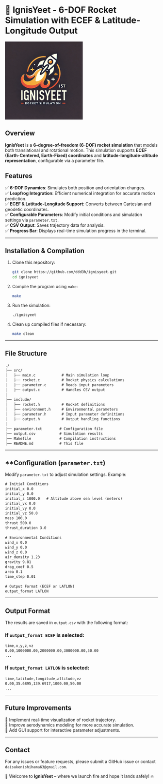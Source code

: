 # 🚀 IgnisYeet - 6-DOF Rocket Simulation with ECEF & Latitude-Longitude Output

<img src="./doc/IgnisYeet-logo.webp" style="zoom:25%;" />

## **Overview**

**IgnisYeet** is a **6-degree-of-freedom (6-DOF) rocket simulation** that models both translational and rotational motion. This simulation supports **ECEF (Earth-Centered, Earth-Fixed) coordinates** and **latitude-longitude-altitude representation**, configurable via a parameter file.

## **Features**
✅ **6-DOF Dynamics**: Simulates both position and orientation changes.  
✅ **Leapfrog Integration**: Efficient numerical integration for accurate motion prediction.  
✅ **ECEF & Latitude-Longitude Support**: Converts between Cartesian and geodetic coordinates.  
✅ **Configurable Parameters**: Modify initial conditions and simulation settings via `parameter.txt`.  
✅ **CSV Output**: Saves trajectory data for analysis.  
✅ **Progress Bar**: Displays real-time simulation progress in the terminal.  

---
## **Installation & Compilation**
1. Clone this repository:
   ```sh
   git clone https://github.com/ddd3h/ignisyeet.git
   cd ignisyeet
   ```

2. Compile the program using `make`:
   ```sh
   make
   ```

3. Run the simulation:
   ```sh
   ./ignisyeet
   ```

4. Clean up compiled files if necessary:
   ```sh
   make clean
   ```

---
## **File Structure**
```
./
│── src/
│   ├── main.c            # Main simulation loop
│   ├── rocket.c          # Rocket physics calculations
│   ├── parameter.c       # Reads input parameters
│   ├── output.c          # Handles CSV output
│
│── include/
│   ├── rocket.h          # Rocket definitions
│   ├── environment.h     # Environmental parameters
│   ├── parameter.h       # Input parameter definitions
│   ├── output.h          # Output handling functions
│
│── parameter.txt        # Configuration file
│── output.csv           # Simulation results
│── Makefile             # Compilation instructions
│── README.md            # This file
```

---
## **Configuration (`parameter.txt`)
Modify `parameter.txt` to adjust simulation settings.
Example:

```
# Initial Conditions
initial_x 0.0
initial_y 0.0
initial_z 1000.0   # Altitude above sea level (meters)
initial_vx 0.0
initial_vy 0.0
initial_vz 50.0
mass 100.0
thrust 500.0
thrust_duration 3.0

# Environmental Conditions
wind_x 0.0
wind_y 0.0
wind_z 0.0
air_density 1.23
gravity 9.81
drag_coef 0.5
area 0.1
time_step 0.01

# Output Format (ECEF or LATLON)
output_format LATLON
```

---
## **Output Format**
The results are saved in `output.csv` with the following format:

### **If `output_format ECEF` is selected:**
```
time,x,y,z,vz
0.00,1000000.00,2000000.00,3000000.00,50.00
...
```

### **If `output_format LATLON` is selected:**
```
time,latitude,longitude,altitude,vz
0.00,35.6895,139.6917,1000.00,50.00
...
```

---
## **Future Improvements**
🔹 Implement real-time visualization of rocket trajectory.  
🔹 Improve aerodynamics modeling for more accurate simulation.  
🔹 Add GUI support for interactive parameter adjustments.  

---
## **Contact**
For any issues or feature requests, please submit a GitHub issue or contact `daisukenishihama63@gmail.com`.

🚀 Welcome to **IgnisYeet** – where we launch fire and hope it lands safely! 🔥

